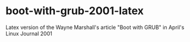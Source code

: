 # boot-with-grub-2001-latex
Latex version of the Wayne Marshall's article "Boot with GRUB" in April's Linux Journal 2001
